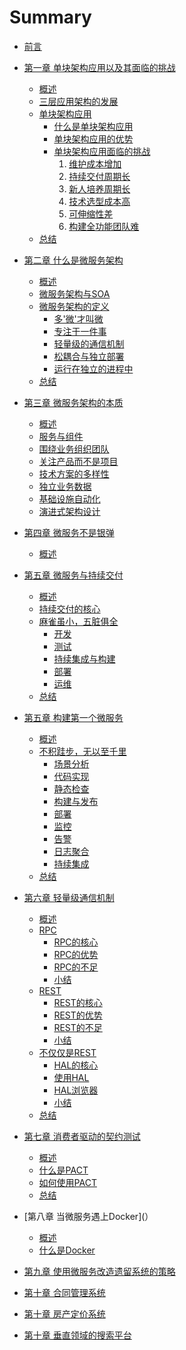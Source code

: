 # Summary

* [前言](README.md)

* [第一章 单块架构应用以及其面临的挑战]()
	* [概述](chapter1/[1.概述].md)
	* [三层应用架构的发展](chapter1/[2.三层应用架构的发展].md)
	* [单块架构应用](chapter1/[3.单块架构应用].md)
		* [什么是单块架构应用](chapter1/[3.1什么是单块架构].md)
		* [单块架构应用的优势](chapter1/[3.2单块架构的优势].md)
		* [单块架构应用面临的挑战](chapter1/[3.3单块架构面临的挑战].md)
			1. [维护成本增加](chapter1/[3.3.1维护成本增加].md)
			2. [持续交付周期长](chapter1/[3.3.2持续交付周期长].md)
			3. [新人培养周期长](chapter1/[3.3.3新人培养周期长].md)
			4. [技术选型成本高](chapter1/[3.3.4技术选型成本高].md)
			5. [可伸缩性差](chapter1/[3.3.5可伸缩性差].md)
			6. [构建全功能团队难](chapter1/[3.3.6构建全功能团队难].md)
	* [总结](chapter1/[4.总结].md)

* [第二章 什么是微服务架构]()
	* [概述](chapter2/[1.概述].md)
	* [微服务架构与SOA](chapter2/[2.微服务架构与SOA].md)
	* [微服务架构的定义](chapter2/[3.微服务架构的定义].md)
		* [多'微'才叫微](chapter2/[3.1多'微'才叫微].md)
		* [专注于一件事](chapter2/[3.2专注于一件事].md)
		* [轻量级的通信机制](chapter2/[3.3轻量级的通信机制].md)
		* [松耦合与独立部署](chapter2/[3.4松耦合与独立部署].md)
		* [运行在独立的进程中](chapter2/[3.5运行在独立的进程中].md)
	* [总结](chapter2/[4.总结].md)

* [第三章 微服务架构的本质]()
	* [概述](chapter3/[1.概述].md)
	* [服务与组件](chapter3/[2.服务与组件].md)
	* [围绕业务组织团队](chapter3/[3.围绕业务组织团队].md)
	* [关注产品而不是项目](chapter3/[4.关注产品而非项目].md)
	* [技术方案的多样性](chapter3/[5.技术方案的多样性].md)
	* [独立业务数据](chapter3/[6.独立业务数据].md)
	* [基础设施自动化](chapter3/[7.基础设施自动化].md)
	* [演进式架构设计](chapter3/[8.演进式架构设计].md)

* [第四章 微服务不是银弹]()
	* [概述](chapter3/[1.概述].md)

	
* [第五章 微服务与持续交付]()
	* [概述](chapter4/[1.概述].md)
	* [持续交付的核心](chapter4/[2.持续交付的核心].md)	
	* [麻雀虽小，五脏俱全](chapter4/[3.麻雀虽小，五脏俱全].md)	
		* [开发](chapter4/[3.1开发].md)
		* [测试](chapter4/[3.2测试].md)
		* [持续集成与构建](chapter4/[3.3持续集成与构建].md)
		* [部署](chapter4/[3.4部署].md)
		* [运维](chapter4/[3.5运维].md)
	* [总结](chapter4/[4.总结].md)
	
* [第五章 构建第一个微服务]()	
	* [概述](chapter5/[1.概述].md)
	* [不积跬步，无以至千里](chapter5/[2.不积跬步，无以至千里].md)	
		* [场景分析](chapter5/[2.1场景分析].md)
		* [代码实现](chapter5/[2.2代码实现].md)
		* [静态检查](chapter5/[2.3静态检查].md)
		* [构建与发布](chapter5/[2.4构建与发布].md)
		* [部署](chapter5/[2.5部署].md)
		* [监控](chapter5/[2.6监控].md)
		* [告警](chapter5/[2.7告警].md)
		* [日志聚合](chapter5/[2.8日志聚合].md)
		* [持续集成](chapter5/[2.9持续集成].md)
	* [总结](chapter5/[3.总结].md)

* [第六章 轻量级通信机制]()	
	* [概述](chapter6/[1.概述].md)
	* [RPC](chapter6/[2.RPC].md)	
		* [RPC的核心](chapter6/[2.1RPC的核心].md)
		* [RPC的优势](chapter6/[2.2RPC的优势].md)
		* [RPC的不足](chapter6/[2.3RPC的不足].md)
		* [小结](chapter6/[2.4RPC小结].md)
	* [REST](chapter6/[3.REST].md)	
		* [REST的核心](chapter6/[3.1REST的核心].md)
		* [REST的优势](chapter6/[3.2REST的优势].md)
		* [REST的不足](chapter6/[3.3REST的不足].md)
		* [小结](chapter6/[3.4REST小结].md)
	* [不仅仅是REST](chapter6/[4.HAL].md)		
		* [HAL的核心](chapter6/[4.1HAL的核心].md)
		* [使用HAL](chapter6/[4.2使用HAL].md)
		* [HAL浏览器](chapter6/[4.3HAL浏览器].md)
		* [小结](chapter6/[4.4HAL小结].md)
	* [总结](chapter6/[5.总结].md)


* [第七章 消费者驱动的契约测试]()	
	* [概述](chapter7/[1.概述].md)
	* [什么是PACT](chapter7/[2.什么是PACT].md)	
	* [如何使用PACT](chapter7/[3.如何使用PACT].md)			
	* [总结](chapter6/[4.总结].md)

* [第八章 当微服务遇上Docker](）
	* [概述](chapter8/[1.概述].md)
	* [什么是Docker](chapter8/[2.什么是Docker].md)


* [第九章 使用微服务改造遗留系统的策略]()	

* [第十章 合同管理系统]()	
* [第十章 房产定价系统]()	
* [第十章 垂直领域的搜索平台]()	
